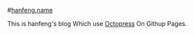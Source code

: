 #[hanfeng.name](http://hanfeng.name) 

This is hanfeng's blog Which use [Octopress](https://github.com/octopress/octopress) On Githup Pages.

